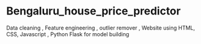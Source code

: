 # Bengaluru_house_price_predictor
Data cleaning , Feature engineering , outlier remover , Website using HTML, CSS, Javascript , Python Flask for model building
